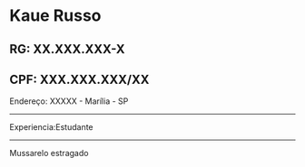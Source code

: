 # Kaue Russo
  
RG: XX.XXX.XXX-X
---
CPF: XXX.XXX.XXX/XX
---

Endereço: XXXXX - Marília - SP

---


Experiencia:Estudante

---

Mussarelo estragado
